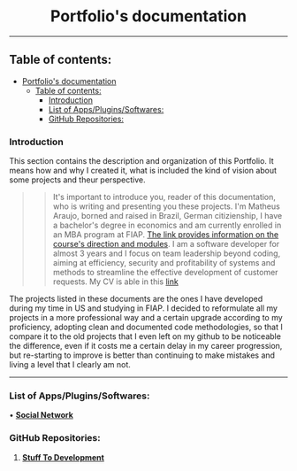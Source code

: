 # <h1 align="center">Portfolio's documentation</h1>

---

## Table of contents:

- [Portfolio's documentation](#portfolios-documentation)
  - [Table of contents:](#table-of-contents)
    - [Introduction](#introduction)
    - [List of Apps/Plugins/Softwares:](#list-of-appspluginssoftwares)
    - [GitHub Repositories:](#github-repositories)

### Introduction<a name = "Introduction"></a>

This section contains the description and organization of this Portfolio. It means how and why I created it, what is included the kind of vision about some projects and theur perspective.

> > It's important to introduce you, reader of this documentation, who is writing and presenting you these projects.
> > I'm Matheus Araujo, borned and raised in Brazil, German citizienship, I have a bachelor's degree in economics and am currently enrolled in an MBA program at FIAP. [The link provides information on the course's direction and modules](https://www.fiap.com.br/mba/mba-em-engenharia-de-software). I am a software developer for almost 3 years and I focus on team leadership beyond coding, aiming at efficiency, security and profitability of systems and methods to streamline the effective development of customer requests.
> > My CV is able in this [link]()

The projects listed in these documents are the ones I have developed during my time in US and studying in FIAP. I decided to reformulate all my projects in a more professional way and a certain upgrade according to my proficiency, adopting clean and documented code methodologies, so that I compare it to the old projects that I even left on my github to be noticeable the difference, even if it costs me a certain delay in my career progression, but re-starting to improve is better than continuing to make mistakes and living a level that I clearly am not.

---

### List of Apps/Plugins/Softwares<a name = "Apps"></a>:

• [**Social Network**](https://github.com/matheusarjc/postandcomments)

### GitHub Repositories<a name = "Repositories"></a>:

1. [**Stuff To Development**](https://github.com/matheusarjc/StuffToDevelopment)
